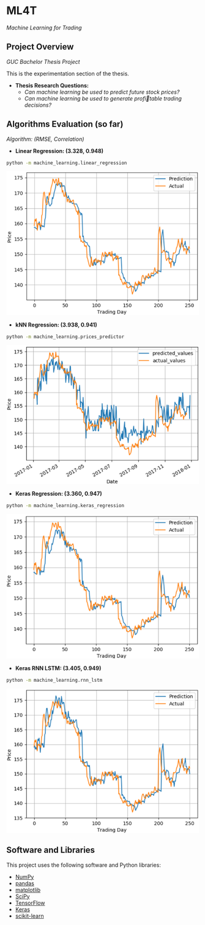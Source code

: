 # ML4T
*Machine Learning for Trading*

## Project Overview
*GUC Bachelor Thesis Project*

This is the experimentation section of the thesis. 
* **Thesis Research Questions:**
  * *Can machine learning be used to predict future stock prices?*
  * *Can machine learning be used to generate profitable trading decisions?*

## Algorithms Evaluation (so far)
*Algorithm: (RMSE, Correlation)*
* <strong> Linear Regression: (3.328, 0.948)</strong>

```sh
python -m machine_learning.linear_regression
```
![Linear Regression](https://github.com/ahmedhamdi96/ML4T/blob/master/results/lin_reg.png)
* <strong> kNN Regression: (3.938, 0.941)</strong>

```sh
python -m machine_learning.prices_predictor
```
![kNN Regression](https://github.com/ahmedhamdi96/ML4T/blob/master/results/knn.png)
* <strong> Keras Regression: (3.360, 0.947)</strong>

```sh
python -m machine_learning.keras_regression
```
![Keras Regression](https://github.com/ahmedhamdi96/ML4T/blob/master/results/keras_reg.png)
* <strong> Keras RNN LSTM: (3.405, 0.949)</strong>

```sh
python -m machine_learning.rnn_lstm
```
![Keras RNN LSTM](https://github.com/ahmedhamdi96/ML4T/blob/master/results/lstm.png)

## Software and Libraries
This project uses the following software and Python libraries:

* [NumPy](http://www.numpy.org/)
* [pandas](http://pandas.pydata.org/)
* [matplotlib](https://matplotlib.org/index.html)
* [SciPy](https://www.scipy.org/)
* [TensorFlow](https://www.tensorflow.org)
* [Keras](https://keras.io/)
* [scikit-learn](http://scikit-learn.org/stable/)